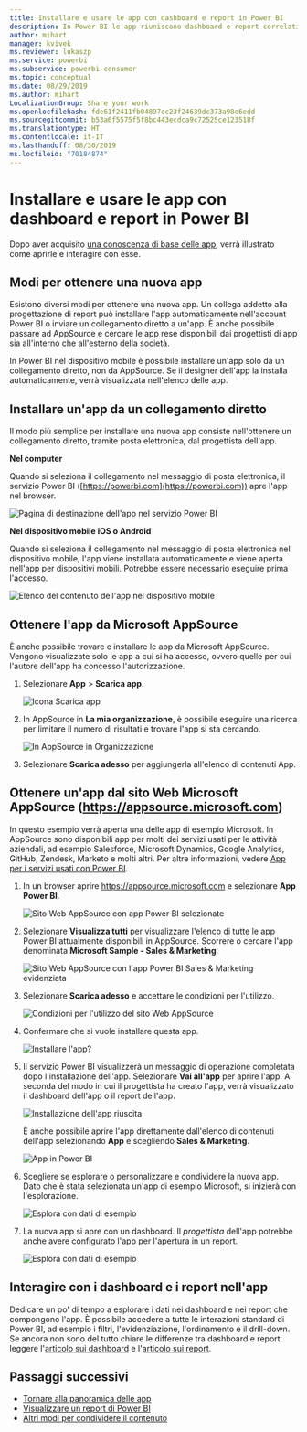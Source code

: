 ```yaml
---
title: Installare e usare le app con dashboard e report in Power BI
description: In Power BI le app riuniscono dashboard e report correlati, tutti in un'unica posizione.
author: mihart
manager: kvivek
ms.reviewer: lukaszp
ms.service: powerbi
ms.subservice: powerbi-consumer
ms.topic: conceptual
ms.date: 08/29/2019
ms.author: mihart
LocalizationGroup: Share your work
ms.openlocfilehash: fde61f2411fb04897cc23f24639dc373a98e6edd
ms.sourcegitcommit: b53a6f5575f5f8bc443ecdca9c72525ce123518f
ms.translationtype: HT
ms.contentlocale: it-IT
ms.lasthandoff: 08/30/2019
ms.locfileid: "70184874"
---
```

# <a name="install-and-use-apps-with-dashboards-and-reports-in-power-bi"></a>Installare e usare le app con dashboard e report in Power BI
Dopo aver acquisito [una conoscenza di base delle app](end-user-apps.md), verrà illustrato come aprirle e interagire con esse. 

## <a name="ways-to-get-a-new-app"></a>Modi per ottenere una nuova app
Esistono diversi modi per ottenere una nuova app. Un collega addetto alla progettazione di report può installare l'app automaticamente nell'account Power BI o inviare un collegamento diretto a un'app. È anche possibile passare ad AppSource e cercare le app rese disponibili dai progettisti di app sia all'interno che all'esterno della società. 

In Power BI nel dispositivo mobile è possibile installare un'app solo da un collegamento diretto, non da AppSource. Se il designer dell'app la installa automaticamente, verrà visualizzata nell'elenco delle app.

## <a name="install-an-app-from-a-direct-link"></a>Installare un'app da un collegamento diretto
Il modo più semplice per installare una nuova app consiste nell'ottenere un collegamento diretto, tramite posta elettronica, dal progettista dell'app.  

**Nel computer** 

Quando si seleziona il collegamento nel messaggio di posta elettronica, il servizio Power BI ([https://powerbi.com](https://powerbi.com)) apre l'app nel browser. 

![Pagina di destinazione dell'app nel servizio Power BI](./media/end-user-app-view/power-bi-app-from-link.png)

**Nel dispositivo mobile iOS o Android** 

Quando si seleziona il collegamento nel messaggio di posta elettronica nel dispositivo mobile, l'app viene installata automaticamente e viene aperta nell'app per dispositivi mobili. Potrebbe essere necessario eseguire prima l'accesso. 

![Elenco del contenuto dell'app nel dispositivo mobile](./media/end-user-app-view/power-bi-ios.png)

## <a name="get-the-app-from-microsoft-appsource"></a>Ottenere l'app da Microsoft AppSource
È anche possibile trovare e installare le app da Microsoft AppSource. Vengono visualizzate solo le app a cui si ha accesso, ovvero quelle per cui l'autore dell'app ha concesso l'autorizzazione.

1. Selezionare **App**  > **Scarica app**. 
   
    ![Icona Scarica app](./media/end-user-app-view/power-bi-get-app2.png)    
2. In AppSource in **La mia organizzazione**, è possibile eseguire una ricerca per limitare il numero di risultati e trovare l'app si sta cercando.
   
    ![In AppSource in Organizzazione](./media/end-user-app-view/power-bi-opportunity-app.png)
3. Selezionare **Scarica adesso** per aggiungerla all'elenco di contenuti App. 

## <a name="get-an-app-from-the-microsoft-appsource-website-httpsappsourcemicrosoftcom"></a>Ottenere un'app dal sito Web Microsoft AppSource (https://appsource.microsoft.com)
In questo esempio verrà aperta una delle app di esempio Microsoft. In AppSource sono disponibili app per molti dei servizi usati per le attività aziendali,  ad esempio Salesforce, Microsoft Dynamics, Google Analytics, GitHub, Zendesk, Marketo e molti altri. Per altre informazioni, vedere [App per i servizi usati con Power BI](../service-connect-to-services.md). 

1. In un browser aprire https://appsource.microsoft.com e selezionare **App Power BI**.

    ![Sito Web AppSource con app Power BI selezionate  ](./media/end-user-apps/power-bi-appsource.png)


2. Selezionare **Visualizza tutti** per visualizzare l'elenco di tutte le app Power BI attualmente disponibili in AppSource. Scorrere o cercare l'app denominata **Microsoft Sample - Sales & Marketing**.

    ![Sito Web AppSource con l'app Power BI Sales & Marketing evidenziata  ](./media/end-user-apps/power-bi-appsource-samples.png)

3. Selezionare **Scarica adesso** e accettare le condizioni per l'utilizzo.

    ![Condizioni per l'utilizzo del sito Web AppSource ](./media/end-user-apps/power-bi-permission.png)


4. Confermare che si vuole installare questa app.

    ![Installare l'app?  ](./media/end-user-apps/power-bi-app-install.png)

5. Il servizio Power BI visualizzerà un messaggio di operazione completata dopo l'installazione dell'app. Selezionare **Vai all'app** per aprire l'app. A seconda del modo in cui il progettista ha creato l'app, verrà visualizzato il dashboard dell'app o il report dell'app.

    ![Installazione dell'app riuscita ](./media/end-user-apps/power-bi-app-ready.png)

    È anche possibile aprire l'app direttamente dall'elenco di contenuti dell'app selezionando **App** e scegliendo **Sales & Marketing**.

    ![App in Power BI](./media/end-user-apps/power-bi-apps.png)


6. Scegliere se esplorare o personalizzare e condividere la nuova app. Dato che è stata selezionata un'app di esempio Microsoft, si inizierà con l'esplorazione. 

    ![Esplora con dati di esempio](./media/end-user-apps/power-bi-explore.png)

7.  La nuova app si apre con un dashboard. Il *progettista* dell'app potrebbe anche avere configurato l'app per l'apertura in un report.  

    ![Esplora con dati di esempio](./media/end-user-apps/power-bi-new-app.png)




## <a name="interact-with-the-dashboards-and-reports-in-the-app"></a>Interagire con i dashboard e i report nell'app
Dedicare un po' di tempo a esplorare i dati nei dashboard e nei report che compongono l'app. È possibile accedere a tutte le interazioni standard di Power BI, ad esempio i filtri, l'evidenziazione, l'ordinamento e il drill-down.  Se ancora non sono del tutto chiare le differenze tra dashboard e report,  leggere l'[articolo sui dashboard](end-user-dashboards.md) e l'[articolo sui report](end-user-reports.md).  




## <a name="next-steps"></a>Passaggi successivi
* [Tornare alla panoramica delle app](end-user-apps.md)
* [Visualizzare un report di Power BI](end-user-report-open.md)
* [Altri modi per condividere il contenuto](end-user-shared-with-me.md)
